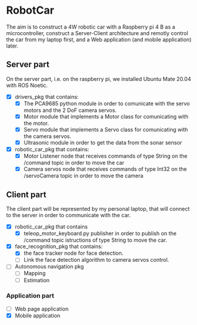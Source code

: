 # RobotCar

The aim is to construct a 4W robotic car with a Raspberry pi 4 B as a microcontroller, construct a Server-Client architecture and remotly control the car from my laptop first, and a Web application (and mobile application) later. 

## Server part
On the server part, i.e. on the raspberry pi, we installed Ubuntu Mate 20.04 with ROS Noetic.

- [X] drivers_pkg that contains:
   - [x] The PCA9685 python module in order to comunicate with the servo motors and the 2 DoF camera servos.
   - [x] Motor module that implements a Motor class for comunicating with the motor.
   - [x] Servo module that implements a Servo class for comunicating with the camera servos.
   - [x] Ultrasonic module in order to get the data from the sonar sensor
   
- [X] robotic_car_pkg that contains:
   - [x] Motor Listener node that receives commands of type String on the /command topic in order to move the car
   - [x] Camera servos node that receives commands of type Int32 on the /servoCamera topic in order to move the camera

## Client part
The client part will be represented by my personal laptop, that will connect to the server in order to communicate with the car.

- [X] robotic_car_pkg that contains
   - [x] teleop_motor_keyboard.py publisher in order to publish on the /command topic istructions of type String to move the car.

- [X] face_recognition_pkg that contains:
   - [x] the face tracker node for face detection.
   - [ ] Link the face detection algorithm to camera servos control.

- [ ] Autonomous navigation pkg
  - [ ] Mapping
  - [ ] Estimation

### Application part

- [ ] Web page application 
- [x] Mobile application
